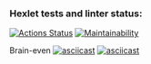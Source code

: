 ### Hexlet tests and linter status:
[![Actions Status](https://github.com/Maykolson/frontend-project-44/workflows/hexlet-check/badge.svg)](https://github.com/Maykolson/frontend-project-44/actions)
[![Maintainability](https://api.codeclimate.com/v1/badges/0d6c304a4b5364344af3/maintainability)](https://codeclimate.com/github/Maykolson/frontend-project-44/maintainability)

Brain-even
[![asciicast](https://asciinema.org/a/593741.svg)](https://asciinema.org/a/593741)
[![asciicast](https://asciinema.org/a/dNHGaNdM7cpxP6VKsIxWjCZxq.svg)](https://asciinema.org/a/dNHGaNdM7cpxP6VKsIxWjCZxq)